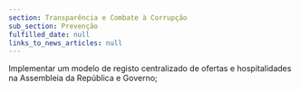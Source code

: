 ```yaml
---
section: Transparência e Combate à Corrupção
sub_section: Prevenção
fulfilled_date: null
links_to_news_articles: null
---
```


Implementar um modelo de registo centralizado de ofertas e hospitalidades na Assembleia da República e Governo;